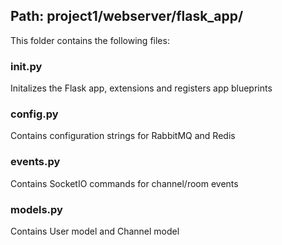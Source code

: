 ## Path: project1/webserver/flask_app/

This folder contains the following files:

### __init__.py

Initalizes the Flask app, extensions and registers app blueprints

### config.py

Contains configuration strings for RabbitMQ and Redis

### events.py

Contains SocketIO commands for channel/room events

### models.py

Contains User model and Channel model
